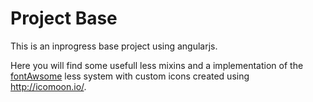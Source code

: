 <h1>Project Base</h1>

<p>This is an inprogress base project using angularjs.</p>
<p>Here you will find some usefull less mixins and a implementation of the <a href="http://fontawesome.io/">fontAwsome</a> less system with custom icons created using <a href="http://icomoon.io/">http://icomoon.io/</a>.</p>
